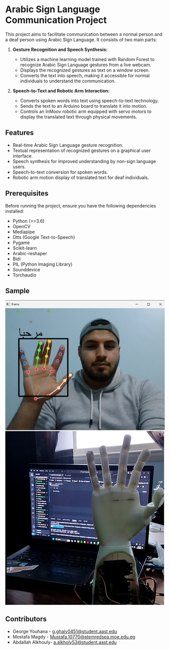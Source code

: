 # Arabic Sign Language Communication Project


This project aims to facilitate communication between a normal person and a deaf person using Arabic Sign Language. It consists of two main parts: 

1. **Gesture Recognition and Speech Synthesis:**
   - Utilizes a machine learning model trained with Random Forest to recognize Arabic Sign Language gestures from a live webcam.
   - Displays the recognized gestures as text on a window screen.
   - Converts the text into speech, making it accessible for normal individuals to understand the communication.

2. **Speech-to-Text and Robotic Arm Interaction:**
   - Converts spoken words into text using speech-to-text technology.
   - Sends the text to an Arduino board to translate it into motion.
   - Controls an InMoov robotic arm equipped with servo motors to display the translated text through physical movements.

## Features

- Real-time Arabic Sign Language gesture recognition.
- Textual representation of recognized gestures on a graphical user interface.
- Speech synthesis for improved understanding by non-sign language users.
- Speech-to-text conversion for spoken words.
- Robotic arm motion display of translated text for deaf individuals.

## Prerequisites

Before running the project, ensure you have the following dependencies installed:

- Python (>=3.6)
- OpenCV
- Mediapipe
- Gtts (Google Text-to-Speech)
- Pygame
- Scikit-learn
- Arabic-reshaper
- Bidi
- PIL (Python Imaging Library)
- Sounddevice
- Torchaudio
## Sample 
![chatbot](مرحبا.png) ![chatbot](arm.png)
## Contributors

- George Youhana - g.ghaly0451@student.aast.edu
- Mostafa Magdy - Mustafa.10770@stemredsea.moe.edu.eg
- Abdallah Alkhouly- a.alkholy53@student.aast.edu

